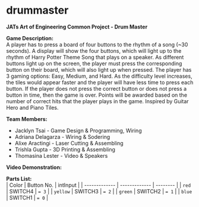 # drummaster
**JATs Art of Engineering Common Project - Drum Master**
    
**Game Description:**     
A player has to press a board of four buttons to the rhythm of a song (~30 seconds). A display will show the four buttons, which will light up to the rhythm of Harry Potter Theme Song that plays on a speaker. As different buttons light up on the screen, the player must press the corresponding button on their board, which will also light up when pressed. The player has 3 gaming options: Easy, Medium, and Hard. As the difficulty level increases, the tiles would appear faster and the player will have less time to press each button. If the player does not press the correct button or does not press a button in time, then the game is over. Points will be awarded based on the number of correct hits that the player plays in the game. Inspired by Guitar Hero and Piano Tiles.   

**Team Members:**   
* Jacklyn Tsai - Game Design & Programming, Wiring   
* Adriana Delagarza - Wiring & Sodering   
* Alixe Aractingi - Laser Cutting & Assembling   
* Trishla Gupta - 3D Printing & Assembling   
* Thomasina Lester - Video & Speakers      
    
**Video Demonstration:**  

**Parts List:**  
|     Color     | Button No.    |   intInput  |
| ------------- | ------------- | --------    |
| `red`         | SWITCH4       | `= 3`       |
| `yellow`      | SWITCH3       | `= 2`       |
| `green`       | SWITCH2       | `= 1`       |
| `blue`        | SWITCH1       | `= 0`       |
